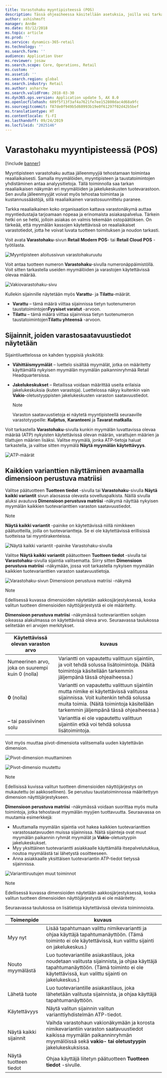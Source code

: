 ```yaml
---
title: Varastohaku myyntipisteessä (POS)
description: Tässä ohjeaiheessa käsitellään asetuksia, joilla voi tarkastella varastotietoja myyntipisteessä.
author: ashishmsft
manager: AnnBe
ms.date: 03/12/2018
ms.topic: article
ms.prod: ''
ms.service: dynamics-365-retail
ms.technology: ''
ms.search.form: ''
audience: Application User
ms.reviewer: josaw
ms.search.scope: Core, Operations, Retail
ms.custom: ''
ms.assetid: ''
ms.search.region: global
ms.search.industry: Retail
ms.author: asharchw
ms.search.validFrom: 2018-03-30
ms.dyn365.ops.version: Application update 5, AX 8.0
ms.openlocfilehash: 609f5f13f3af4a7621fe7ee152800dac4d68a9fc
ms.sourcegitcommit: f87de0f949b5d60993b19e0f61297f02d42b5bef
ms.translationtype: HT
ms.contentlocale: fi-FI
ms.lasthandoff: 09/24/2019
ms.locfileid: "2025146"
---
```

# <a name="inventory-lookup-in-the-point-of-sale-pos"></a>Varastohaku myyntipisteessä (POS)

[!include [banner](includes/banner.md)]

Myyntipisteen varastohaku auttaa jälleenmyyjiä tehostamaan toimintaa reaaliaikaisesti. Samalla myymälöiden, myyntipisteen ja taustatoimintojen yhdistäminen antaa analyysitietoja. Tällä toiminnolla saa tarkan reaaliaikaisen näkymän eri myymälöiden ja jakelukeskusten tuotevarastoon. Sen avulla jälleenmyyjät voivat myös tehostaa toimintaa ja kustannussäästöjä, sillä reaaliaikainen varastosuunnittelu paranee.

Tarkka reaaliaikainen koko organisaation kattava varastonäkymä auttaa myyntiedustajia tarjoamaan nopeaa ja erinomaista asiakaspalvelua. Tärkein hetki on se hetki, jolloin asiakas on valmis tekemään ostopäätöksen. On tärkeää, että myymälän kassojen käytettävissä on reaaliaikaiset varastotiedot, jotta he voivat luvata tuotteen toimituksen ja noudon tarkasti.

Voit avata **Varastohaku**-sivun **Retail Modern POS**- tai **Retail Cloud POS** -työtilasta.

![Myyntipisteen aloitussivun varastohakuruutu](media/POSHomepage.png)

Voit antaa tuotteen numeron **Varastohaku**-sivulla numeronäppäimistöllä. Voit sitten tarkastella useiden myymälöiden ja varastojen käytettävissä olevaa määrää.

![Vakiovarastohaku-sivu](media/InventoryLookUp.png)

Kullekin sijainnille näytetään myös **Varattu**- ja **Tilattu**-määrät.

- **Varattu** – tämä määrä viittaa sijainnissa tietyn tuotenumeron taustatoimintojen**Fyysiset varatut** -arvoon.
- **Tilattu** – tämä määrä viittaa sijainnissa tietyn tuotenumeron taustatoimintojen**Tilattu yhteensä** -arvoon.

## <a name="locations-that-inventory-availability-information-is-shown-for"></a>Sijainnit, joiden varastosaatavuustiedot näytetään

Sijaintiluettelossa on kahden tyyppisiä yksiköitä:

- **Vähittäismyymälät** – luettelo sisältää myymälät, jotka on määritetty käyttämällä nykyisen myymälän myymälän paikanninryhmää Retail Headquartersissa.
- **Jakelukeskukset** – Retailissa voidaan määrittää useita erilaisia jakelukeskuksia (kuten varastoja). Luettelossa näkyy kuitenkin vain **Vakio**-oletustyyppisten jakelukeskusten varaston saatavuustiedot.

    > [!NOTE]
    > Varaston saatavuustietoja ei näytetä myyntipisteellä seuraaville varastotyypeille: **Kuljetus**, **Karanteeni** ja **Tavarat matkalla**.

Voit tarkastella **Varastohaku**-sivulla kunkin myymälän luvattavissa olevaa määrää (ATP) nykyisten käytettävissä olevan määrän, varattujen määrien ja tilattujen määrien lisäksi. Valitse myymälä, jonka ATP-tietoja haluat tarkastella, ja valitse sitten myymälä **Näytä myymälän käytettävyys**.

![ATP-määrät](media/ATP.png)

## <a name="opening-the-dimension-based-matrix-view-to-show-all-variants"></a>Kaikkien varianttien näyttäminen avaamalla dimensioon perustuva matriisi

Valitse päätuotteen **Tuotteen tiedot** -sivulla tai **Varastohaku**-sivulla **Näytä kaikki variantit** sivun alaosassa olevasta sovelluspalkista. Näillä sivulla aluksi avautuva **Dimensioon perustuva matriisi** -näkymä näyttää nykyisen myymälän kaikkien tuotevarianttien varaston saatavuustiedot.

> [!NOTE]
> **Näytä kaikki variantit** -painike on käytettävissä niillä nimikkeen päätuotteilla, joilla on tuotevariantteja. Se ei ole käytettävissä erillisissä tuotteissa tai myyntirakenteissa.

![Näytä kaikki variantit -painike Varastohaku-sivulla](media/StandardToMatrix.png)

Valitse **Näytä kaikki variantit** päätuotteen **Tuotteen tiedot** -sivulla tai **Varastohaku**-sivulla sijaintia valitsematta. Siirry sitten **Dimensioon perustuva matriisi** -näkymään, jossa voit tarkastella nykyisen myymälän kaikkien tuotevarianttien varaston saatavuustietoja.

![Varastohaku-sivun Dimensioon perustuva matriisi -näkymä](media/Matrix.png)

> [!NOTE]
> Edellisessä kuvassa dimensioiden näytetään aakkosjärjestyksessä, koska valitun tuotteen dimensioiden näyttöjärjestystä ei ole määritetty.

**Dimensioon perustuva matriisi** -näkymässä tuotevarianttien solujen oikeassa alakulmassa on käytettävissä oleva arvo. Seuraavassa taulukossa selitetään eri arvojen merkitykset.

| Käytettävissä olevan varaston arvo                            | kuvaus |
|------------------------------------------|-------------|
| Numeerinen arvo, joka on suurempi kuin 0 (nolla) | Variantti on vapautettu valittuun sijaintiin, ja voit tehdä solussa lisätoimintoja. (Näitä toimintoja käsitellään tarkemmin jäljempänä tässä ohjeaiheessa.) |
| **0** (nolla)                             | Variantti on vapautettu valittuun sijaintiin mutta nimike ei käytettävissä valitussa sijainnissa. Voit kuitenkin tehdä solussa muita toimia. (Näitä toimintoja käsitellään tarkemmin jäljempänä tässä ohjeaiheessa.) |
| **–** tai passiivinen solu              | Varianttia ei ole vapautettu valittuun sijaintiin etkä voi tehdä solussa lisätoimintoja. |

Voit myös muuttaa pivot-dimensiota valitsemalla uuden käytettävän dimension.

![Pivot-dimension muuttaminen](media/ChangePivot.png)

![Pivot-dimensio muutettu](media/PivotChanged.png)

> [!NOTE]
> Edellisissä kuvissa valitun tuotteen dimensioiden näyttöjärjestys on mukautettu (ei aakkosellinen). Se perustuu taustatoiminnossa määritettyyn dimension näyttöjärjestykseen.

**Dimensioon perustuva matriisi** -näkymässä voidaan suorittaa myös muita toimintoja, jotka tehostavat myymälän myyjien tuottavuutta. Seuraavassa on muutamia esimerkkejä:

- Muuttamalla myymälän sijaintia voit hakea kaikkien tuotevarianttien varastosaatavuuden muissa sijainnissa. Näitä sijainteja ovat muut myymälän paikannin ryhmät myymälät ja **Vakio**-oletustyypin jakelukeskukset.
- Myy yksittäinen tuotevariantti asiakkaalle käyttämällä itsepalvelutukkua, noutoa myymälästä tai lähetystä osoitteeseen.
- Anna asiakkaalle yksittäisen tuotevariantin ATP-tiedot tietyssä sijainnissa.

![Varianttiruutujen muut toiminnot](media/VariantActions.png)

> [!NOTE]
> Edellisessä kuvassa dimensioiden näytetään aakkosjärjestyksessä, koska valitun tuotteen dimensioiden näyttöjärjestystä ei ole määritetty.

Seuraavassa taulukossa on lisätietoja käytettävissä olevista toiminnoista.

| Toimenpide               | kuvaus |
|----------------------|-------------|
| Myy nyt             | Lisää tapahtumaan valittu nimikevariantti ja ohjaa käyttäjä tapahtumanäyttöön. (Tämä toiminto ei ole käytettävissä, kun valittu sijainti on jakelukeskus.) |
| Nouto myymälästä     | Luo tuotevariantille asiakastilaus, joka noudetaan valitusta sijainnista, ja ohjaa käyttäjä tapahtumanäyttöön. (Tämä toiminto ei ole käytettävissä, kun valittu sijainti on jakelukeskus.) |
| Lähetä tuote         | Luo tuotevariantille asiakastilaus, joka lähetetään valitusta sijainnista, ja ohjaa käyttäjä tapahtumanäyttöön. |
| Käytettävyys         | Näytä valitun sijainnin valitun varianttiyhdistelmän ATP-tiedot. |
| Näytä kaikki sijainnit   | Vaihda varastohaun vakionäkymään ja korosta nimikevariantiin varaston saatavuustiedot kaikissa myymälän paikanninryhmän myymälöissä sekä **vakio- tai oletustyypin** jakelukeskuksissa. |
| Näytä tuotteen tiedot | Ohjaa käyttäjä liitetyn päätuotteen **Tuotteen tiedot** -sivulle. |
